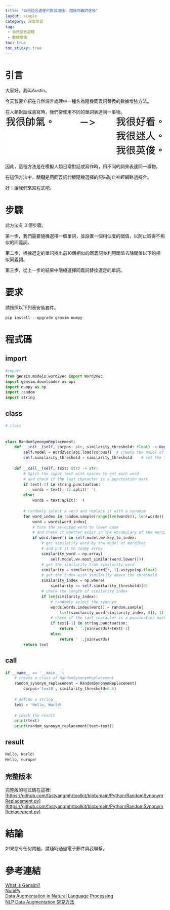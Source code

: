 ```yaml
---
title: "自然語言處理的數據增強: 隨機同義詞替換"
layout: single
category: 深度學習
tag:
 - 自然語言處理
 - 數據增強
toc: true
toc_sticky: true
---
```

# 引言
大家好，我叫Austin。  

今天我要介紹在自然語言處理中一種名為隨機同義詞替換的數據增強方法。  

在人類對話或書寫時，我們常使用不同的單詞表達同一事物。  
![同義詞範例](/assets/images/深度學習/2021-05-29-自然語言處理的數據增強_隨機同義詞替換_image1.png)  

因此，這種方法是在模擬人類日常對話或寫作時，用不同的詞來表達同一事物。  

在這個方法中，關鍵是用同義詞代替隨機選擇的詞來防止神經網路過擬合。  

好！讓我們來寫程式吧。 

# 步驟
此方法有 3 個步驟。  

第一步，我們需要隨機選擇一個單詞，並設置一個相似度的閾值，以防止取得不相似的同義詞。  

第二步，根據選定的單詞找出前10個相似的同義詞並利用閾值去除閾值以下的相似同義詞。  

第三步，從上一步的結果中隨機選擇同義詞替換選定的單詞。  

# 要求
請按照以下列表安裝套件。
```python
pip install --upgrade gensim numpy
```

# 程式碼

## import
```python
#import
from gensim.models.word2vec import Word2Vec
import gensim.downloader as api
import numpy as np
import random
import string
```

## class
```python
# class


class RandomSynonymReplacement:
    def __init__(self, corpus: str, similarity_threshold: float) -> None:
        self.model = Word2Vec(api.load(corpus))  # create the model of Word2Vec
        self.similarity_threshold = similarity_threshold    # set the threshold

    def __call__(self, text: str) -> str:
        # Split the input text with spaces to get each word
        # and check if the last character is a punctuation mark
        if text[-1] in string.punctuation:
            words = text[:-1].split(' ')
        else:
            words = text.split(' ')

        # randomly select a word and replace it with a synonym
        for word_index in random.sample(range(len(words)), len(words)):
            word = words[word_index]
            # turn the selected word to lower case
            # and check it whether exist in the vocabulary of the Word2Vec model
            if word.lower() in self.model.wv.key_to_index:
                # get similarity word by the model of Word2Vec
                # and put it to numpy array
                similarity_word = np.array(
                    self.model.wv.most_similar(word.lower()))
                # get the similarity from similarity_word
                similarity = similarity_word[:, 1].astype(np.float)
                # get the index with similarity above the threshold
                similarity_index = np.where(
                    similarity >= self.similarity_threshold)[0]
                # check the length of similarity_index
                if len(similarity_index):
                    # randomly select the synonym
                    words[words.index(word)] = random.sample(
                        list(similarity_word[similarity_index, 0]), 1)[0]
                    # check if the last character is a punctuation mark
                    if text[-1] in string.punctuation:
                        return ' '.join(words)+text[-1]
                    else:
                        return ' '.join(words)
        return text
```

## call
```python
if __name__ == '__main__':
    # create a class of RandomSynonymReplacement
    random_synonym_replacement = RandomSynonymReplacement(
        corpus='text8', similarity_threshold=0.5)

    # define a string
    text = 'Hello, World!'

    # check the result
    print(text)
    print(random_synonym_replacement(text=text))
```

## result
```python
Hello, World!
Hello, europe!
```

## 完整版本
完整版的程式碼在這裡: [https://github.com/fastyangmh/toolkit/blob/main/Python/RandomSynonymReplacement.py](https://github.com/fastyangmh/toolkit/blob/main/Python/RandomSynonymReplacement.py)

# 結論
如果您有任何問題，請隨時通過電子郵件與我聯繫。  

# 參考連結
[What is Gensim?](https://radimrehurek.com/gensim/intro.html)  
[NumPy](https://numpy.org/)  
[Data Augmentation in Natural Language Processing](https://maelfabien.github.io/machinelearning/NLP_8/#when-should-we-use-data-augmentation)  
[NLP Data Augmentation 常見方法](https://marssu.coderbridge.io/2020/10/26/nlp-data-augmenatation-%E5%B8%B8%E8%A6%8B%E6%96%B9%E6%B3%95/)  